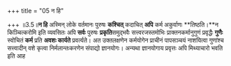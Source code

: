 +++
title = "05 न हि"

+++
॥3.5॥**न हि** अस्मिन् लोके वर्तमानः पुरुषः **कश्चित्** कदाचित् **अपि**
कर्म अकुर्वाणः **तिष्ठति।**न किञ्चित्करोमि इति व्यवसितः अपि **सर्वः**
पुरुषः **प्रकृति**समुद्भवैः सत्त्वरजस्तमोभिः प्राक्तनकर्मानुगुणं
प्रवृद्धैः **गुणैः** स्वोचितं **कर्म** प्रति **अवशः कार्यते**
प्रवर्त्यते। अत उक्तलक्षणेन कर्मयोगेन प्राचीनं पापसञ्चयं नाशयित्वा
गुणांश्च सत्त्वादीन् वशे कृत्वा निर्मलान्तःकरणेन संपाद्यो
ज्ञानयोगः। अन्यथा ज्ञानयोगाय प्रवृत्तः अपि मिथ्याचारो भवति इति आह

